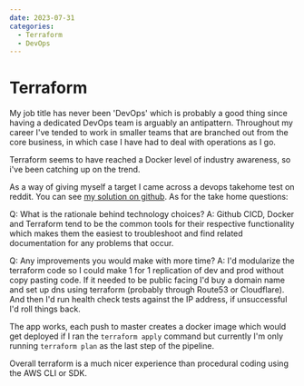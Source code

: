 ```yaml
---
date: 2023-07-31
categories:
  - Terraform
  - DevOps
---
```



# Terraform

My job title has never been 'DevOps' which is probably a good thing since having a dedicated DevOps team is arguably an antipattern. Throughout my career I've tended to work in smaller teams that are branched out from the core business, in which case I have had to deal with operations as I go.

Terraform seems to have reached a Docker level of industry awareness, so i've been catching up on the trend. 

As a way of giving myself a target I came across a devops takehome test on reddit. You can see [my solution on github](https://github.com/MatthewBurke1995/Dev-Ops-Take-Home). As for the take home questions:

Q: What is the rationale behind technology choices?
A: Github CICD, Docker and Terraform tend to be the common tools for their respective functionality which makes them the easiest to troubleshoot and find related documentation for any problems that occur.

Q: Any improvements you would make with more time?
A: I'd modularize the terraform code so I could make 1 for 1 replication of dev and prod without copy pasting code. If it needed to be public facing I'd buy a domain name and set up dns using terraform (probably through Route53 or Cloudflare). And then I'd run health check tests against the IP address, if unsuccessful I'd roll things back.

The app works, each push to master creates a docker image which would get deployed if I ran the `terraform apply` command but currently I'm only running `terraform plan` as the last step of the pipeline. 

Overall terraform is a much nicer experience than procedural coding using the AWS CLI or SDK.


